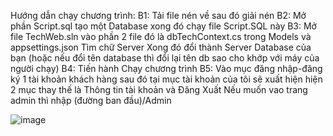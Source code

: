Hướng dẫn chạy chương trình:
  B1: Tải file nén về sau đó giải nén 
  B2: Mở phần Script.sql tạo một Database xong đó chạy file Script.SQL này
  B3: Mở file TechWeb.sln vào phần 2 file đó là dbTechContext.cs trong Models và appsettings.json Tìm chữ Server Xong đó đổi thành Server Database của bạn 
  (hoặc nếu đổi tên database thì đổi lại tên db sao cho khớp với máy của người chạy)
  B4: Tiến hành Chạy chương trình 
  B5: Vào mục đăng nhập-đăng ký 1 tài khoản khách hàng sau đó tại mục tài khoản của tôi sẽ xuất hiện hiện 2 mục thay thế là Thông tin tài khoản và Đăng Xuất
  Nếu muốn vao trang admin thì nhập (đường ban đầu)/Admin
  
![image](https://github.com/ICWYM/TheGoat/assets/103774858/af1eb955-8b5a-4dc1-8c04-3ccd5cbceb67)

